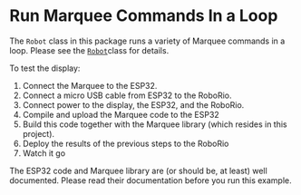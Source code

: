# Run Marquee Commands In a Loop

The `Robot` class in this package runs a variety of Marquee
commands in a loop. Please see the
[`Robot`](Robot.java)class for details.

To test the display:

1. Connect the Marquee to the ESP32.
2. Connect a micro USB cable from ESP32 to the RoboRio.
2. Connect power to the display, the ESP32, and the RoboRio.
3. Compile and upload the Marquee code to the ESP32
4. Build this code together with the Marquee library (which
   resides in this project).
5. Deploy the results of the previous steps to the RoboRio
6. Watch it go

The ESP32 code and Marquee library are (or should be, at least)
well documented. Please read their documentation before you
run this example.
